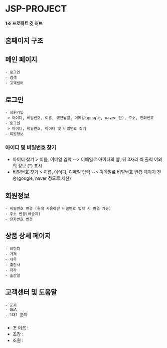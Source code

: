 # JSP-PROJECT
 **1조 프로젝트 깃 허브**
 ## 홈페이지 구조

 ## 메인 페이지
    - 로그인
    - 검색
    - 고객센터
 ## 로그인
    - 회원가입
     > 아이디, 비밀번호, 이름, 생년월일, 이메일(google, naver 만), 주소, 전화번호
    - 로그인
     > 아이디, 비밀번호, 아이디 및 비밀번호 찾기
    - 회원정보
 ### 아이디 및 비밀번호 찾기
   - 아이디 찾기
    > 이름, 이메일 입력
    --> 이메일로 아이디의 앞, 뒤 3자리 씩 출력 이외의 정보 (*) 표시
   - 비밀번호 찾기
    > 이름, 아이디, 이메일 입력
    --> 이메일로 비밀번호 변경 페이지 전송(google, naver 정도로 제한)
 ## 회원정보
    - 비밀번호 변경 (원래 사용하던 비밀번호 입력 시 변경 가능)
    - 주소 변경(배송지)
    - 전화번호 변경
 ## 상품 상세 페이지
    - 이미지
    - 가격
    - 제목
    - 출판사
    - 저자
    - 출간일
 ## 고객센터 및 도움말
    - 공지
    - Q&A
    - 1대1 문의

 ###
- 조 이름 : 
- 조장 : 
- 조원 :
